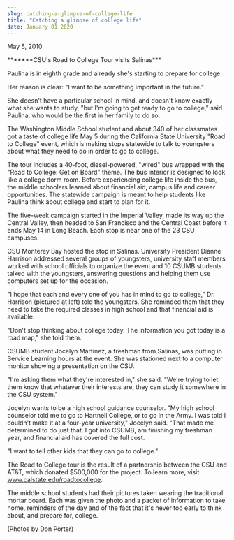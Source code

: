 ```yaml
---
slug: catching-a-glimpse-of-college-life
title: "Catching a glimpse of college life"
date: January 01 2020
---
```


 
<p>May 5, 2010</p>
<p>*******CSU's Road to College Tour visits Salinas***</p>
<p>
  Paulina is in eighth grade and already she's starting to prepare for college.
</p>
<p>Her reason is clear: "I want to be something important in the future."</p>
<p>
  She doesn't have a particular school in mind, and doesn't know exactly what
  she wants to study, "but I'm going to get ready to go to college," said
  Paulina, who would be the first in her family to do so.
</p>
<p>
  The Washington Middle School student and about 340 of her classmates got a
  taste of college life May 5 during the California State University "Road to
  College" event, which is making stops statewide to talk to youngsters about
  what they need to do in order to go to college.
</p>
<p>
  The tour includes a 40-foot, diesel-powered, "wired" bus wrapped with the
  "Road to College: Get on Board" theme. The bus interior is designed to look
  like a college dorm room. Before experiencing college life inside the bus, the
  middle schoolers learned about financial aid, campus life and career
  opportunities. The statewide campaign is meant to help students like Paulina
  think about college and start to plan for it.
</p>
<p>
  The five-week campaign started in the Imperial Valley, made its way up the
  Central Valley, then headed to San Francisco and the Central Coast before it
  ends May 14 in Long Beach. Each stop is near one of the 23 CSU campuses.
</p>
<p>
  CSU Monterey Bay hosted the stop in Salinas. University President Dianne
  Harrison addressed several groups of youngsters, university staff members
  worked with school officials to organize the event and 10 CSUMB students
  talked with the youngsters, answering questions and helping them use computers
  set up for the occasion.
</p>
<p>
  "I hope that each and every one of you has in mind to go to college," Dr.
  Harrison (pictured at left) told the youngsters. She reminded them that they
  need to take the required classes in high school and that financial aid is
  available.
</p>
<p>
  "Don't stop thinking about college today. The information you got today is a
  road map," she told them.
</p>
<p>
  CSUMB student Jocelyn Martinez, a freshman from Salinas, was putting in
  Service Learning hours at the event. She was stationed next to a computer
  monitor showing a presentation on the CSU.
</p>
<p>
  "I'm asking them what they're interested in," she said. "We're trying to let
  them know that whatever their interests are, they can study it somewhere in
  the CSU system."
</p>
<p>
  Jocelyn wants to be a high school guidance counselor. "My high school
  counselor told me to go to Hartnell College, or to go in the Army. I was told
  I couldn't make it at a four-year university," Jocelyn said. "That made me
  determined to do just that. I got into CSUMB, am finishing my freshman year,
  and financial aid has covered the full cost.
</p>
<p>"I want to tell other kids that they can go to college."</p>
<p>
  The Road to College tour is the result of a partnership between the CSU and
  AT&amp;T, which donated $500,000 for the project. To learn more, visit
  <a
    href="https://www.calstate.edu/roadtocollege"
    title="www.calstate.edu/roadtocollege"
    >www.calstate.edu/roadtocollege</a
  >.
</p>
<p>
  The middle school students had their pictures taken wearing the traditional
  mortar board. Each was given the photo and a packet of information to take
  home, reminders of the day and of the fact that it's never too early to think
  about, and prepare for, college.
</p>
<p></p>
<p>(Photos by Don Porter)</p>
<p></p>
<p></p>
<p></p>
<p></p>
<p></p>
<p></p>
<p></p>
<p><strong> </strong></p>
<p><em> </em></p>
<p></p>
 
